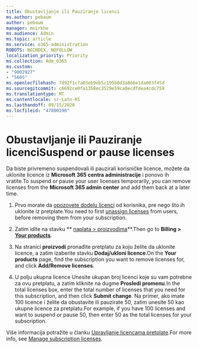 ```yaml
---
title: Obustavljanje ili Pauziranje licenci
ms.author: pebaum
author: pebaum
manager: mnirkhe
ms.audience: Admin
ms.topic: article
ms.service: o365-administration
ROBOTS: NOINDEX, NOFOLLOW
localization_priority: Priority
ms.collection: Adm_O365
ms.custom:
- "9002927"
- "5605"
ms.openlocfilehash: 7d92f1c7a03eb9eb5c195b0d3a866e1da003f45d
ms.sourcegitcommit: c6692ce0fa1358ec3529e59ca0ecdfdea4cdc759
ms.translationtype: MT
ms.contentlocale: sr-Latn-RS
ms.lasthandoff: 09/15/2020
ms.locfileid: "47800190"
---
```

# <a name="suspend-or-pause-licenses"></a><span data-ttu-id="a453f-102">Obustavljanje ili Pauziranje licenci</span><span class="sxs-lookup"><span data-stu-id="a453f-102">Suspend or pause licenses</span></span>

<span data-ttu-id="a453f-103">Da biste privremeno suspendovali ili pauzirali korisničke licence, možete da uklonite licence iz **Microsoft 365 centra administracije** i ponovo ih vratite.</span><span class="sxs-lookup"><span data-stu-id="a453f-103">To suspend or pause your user licenses temporarily, you can remove licenses from the **Microsoft 365 admin center** and add them back at a later time.</span></span>

1. <span data-ttu-id="a453f-104">Prvo morate da [opozovete dodelu licenci](https://docs.microsoft.com/microsoft-365/admin/manage/remove-licenses-from-users?view=o365-worldwide) od korisnika, pre nego što ih uklonite iz pretplate.</span><span class="sxs-lookup"><span data-stu-id="a453f-104">You need to first [unassign licenses](https://docs.microsoft.com/microsoft-365/admin/manage/remove-licenses-from-users?view=o365-worldwide) from users, before removing them from your subscription.</span></span>

2. <span data-ttu-id="a453f-105">Zatim idite na stavku \*\* [naplata > proizvodima](https://go.microsoft.com/fwlink/p/?linkid=842054)\*\*.</span><span class="sxs-lookup"><span data-stu-id="a453f-105">Then go to **Billing > [Your products](https://go.microsoft.com/fwlink/p/?linkid=842054)**.</span></span>

3. <span data-ttu-id="a453f-106">Na stranici **proizvodi** pronađite pretplatu za koju želite da uklonite licence, a zatim izaberite stavku **Dodaj/ukloni licence**.</span><span class="sxs-lookup"><span data-stu-id="a453f-106">On the **Your products** page, find the subscription you want to remove licenses for, and click **Add/Remove licenses**.</span></span>

4. <span data-ttu-id="a453f-107">U polju ukupna licence Unesite ukupan broj licenci koje su vam potrebne za ovu pretplatu, a zatim kliknite na dugme **Prosledi promenu**.</span><span class="sxs-lookup"><span data-stu-id="a453f-107">In the total licenses box, enter the total number of licenses that you need for this subscription, and then click **Submit change**.</span></span> <span data-ttu-id="a453f-108">Na primer, ako imate 100 licence i želite da obustavite ili pauzirate 50, zatim unesite 50 kao ukupne licence za pretplatu.</span><span class="sxs-lookup"><span data-stu-id="a453f-108">For example, if you have 100 licenses and want to suspend or pause 50, then enter 50 as the total licenses for your subscription.</span></span>

<span data-ttu-id="a453f-109">Više informacija potražite u članku [Upravljanje licencama pretplate](https://docs.microsoft.com/microsoft-365/commerce/licenses/buy-licenses?view=o365-worldwide).</span><span class="sxs-lookup"><span data-stu-id="a453f-109">For more info, see [Manage subscription licenses](https://docs.microsoft.com/microsoft-365/commerce/licenses/buy-licenses?view=o365-worldwide).</span></span>
